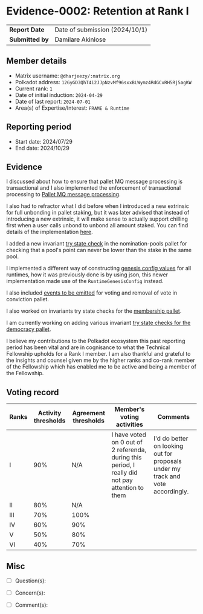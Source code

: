 # Evidence-0002: Retention at Rank I

|                 |                                |
| --------------- |--------------------------------|
| **Report Date** | Date of submission (2024/10/1) |
| **Submitted by**| Damilare Akinlose              |


## Member details

- Matrix username: `@dharjeezy/:matrix.org`
- Polkadot address: `12GyGD3QhT4i2JJpNzvMf96sxxBLWymz4RdGCxRH5Rj5agKW`
- Current rank: `1`
- Date of initial induction: `2024-04-29`
- Date of last report: `2024-07-01`
- Area(s) of Expertise/Interest: `FRAME & Runtime`


## Reporting period

- Start date: 2024/07/29
- End date: 2024/10/29


## Evidence
I discussed about how to ensure that pallet MQ message processing is transactional and I also implemented the enforcement of transactional processing to [Pallet MQ message processing](https://github.com/paritytech/polkadot-sdk/pull/5198).

I also had to refractor what I did before when I introduced a new extrinsic for full unbonding in pallet staking, but it was later advised that instead of introducing a new extrinsic, it will make sense
to actually support chilling first when a user calls unbond to unbond all amount staked. You can find details of the implementation [here](https://github.com/paritytech/polkadot-sdk/pull/3811).

I added a new invariant [try state check](https://github.com/paritytech/polkadot-sdk/pull/5465) in the nomination-pools pallet for checking that a pool's point can never be lower than the stake in the same pool.

I implemented a different way of constructing [genesis config values](https://github.com/polkadot-fellows/runtimes/pull/451) for all runtimes, how it was previously done is by using json, this newer implementation made use of
the `RuntimeGenesisConfig` instead.

I also included [events to be emitted](https://github.com/paritytech/polkadot-sdk/pull/4613) for voting and removal of vote in conviction pallet.

I also worked on invariants try state checks for the [membership pallet](https://github.com/paritytech/polkadot-sdk/pull/5850).

I am currently working on adding various invariant [try state checks for the democracy pallet](https://github.com/paritytech/polkadot-sdk/pull/5879).

I believe my contributions to the Polkadot ecosystem this past reporting period has been vital and are in cognisance to what the Technical Fellowship upholds for a Rank I member. 
I am also thankful and grateful to the insights and counsel given me by the higher ranks and co-rank member of the Fellowship which has enabled me to be active and being a member of the Fellowship.


## Voting record

|  Ranks | Activity thresholds | Agreement thresholds | Member's voting activities                                                                       | Comments                                                                        |
|---|---|---|--------------------------------------------------------------------------------------------------|---------------------------------------------------------------------------------|
|I  |90%   |N/A   | I have voted on 0 out of 2 referenda, during this period, I really did not pay attention to them | I'd do better on looking out for proposals under my track and vote accordingly. |
|II |80%   |N/A   |                                                                                                  |                                                                                 |
|III|70%   |100%  |                                                                                                  |                                                                                 |
|IV |60%   |90%   |                                                                                                  |                                                                                 |
|V  |50%   |80%   |                                                                                                  |                                                                                 |
|VI |40%   |70%   |                                                                                                  |                                                                                 |


## Misc

- [ ] Question(s):

- [ ] Concern(s):

- [ ] Comment(s): 